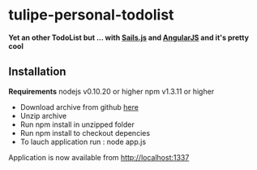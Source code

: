 # tulipe-personal-todolist

**Yet an other TodoList but ... with [Sails.js](sailsjs.org) and [AngularJS](http://angularjs.org/) and it's pretty cool**

## Installation

**Requirements**
nodejs v0.10.20 or higher
npm v1.3.11 or higher

+ Download archive from github [here](https://github.com/rdroro/tulipe-personal-todolist/archive/master.zip)
+ Unzip archive
+ Run npm install in unzipped folder
+ Run npm install to checkout depencies
+ To lauch application run : node app.js

Application is now available from [http://localhost:1337](http://localhost:1337)
